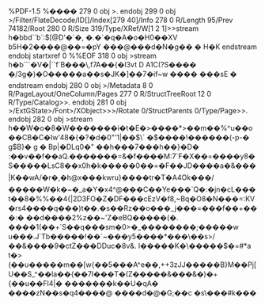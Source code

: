 %PDF-1.5 %���� 279 0 obj >. endobj 299 0 obj >/Filter/FlateDecode/ID\[\]/Index\[279 40\]/Info 278 0 R/Length 95/Prev 74182/Root 280 0 R/Size 319/Type/XRef/W\[1 2 1\]>>stream h�bbd\`\`b\`:$\[@D'�\`�, �.�\`�q�A�o�H0��XV b5H�2����@��=�pY ���@���d�N�g�� � H�K endstream endobj startxref 0 %%EOF 318 0 obj >stream h�b\`\`\`�V�|\`\`f\`B���\\,f7A��{�I3vt D A1C(?S���� �/3g�)�O�����a��s�JK�\]��7�if~w ���� ���sE � endstream endobj 280 0 obj >/Metadata 8 0 R/PageLayout/OneColumn/Pages 277 0 R/StructTreeRoot 12 0 R/Type/Catalog>>. endobj 281 0 obj >/ExtGState>/Font>/XObject>>>/Rotate 0/StructParents 0/Type/Page>>. endobj 282 0 obj >stream h��W�o�8�W�������i�t�E�>����\*>��m��%^u��o��CB�C�Iw'48�{�?�d�0"'1|��$\` �$����!������(-p-� g$B}� g � Bp|�DLq0�" ��h���7���h��}�D� :��v��f��aQ.�������=&�f����M:7\`F�X��=����y8�S�����LsC8��x0h�k�����0��=�F��JD����a�&���|K��wA/�r�,�h@x���kwru}����tr�T�A4Ok���/�����W�k�~�\_a�Y�x4^@���C��Ye���\`Q�:�jn�cL���t��8�%%��4{|2D3FO�Z�DF���cEzV�f8,~Bq�O8�N���=:KV�rs4����q���)t��.�s��Rz��o���\_j���=���f��+���:� ��d����2%z��~'Z�eBQ�����(�. ����1(��+\`S��q���sm�0>�\_��������;�����w u���.J\`Tb�����!��\`~���y5����\*���\\��s>/��&����9�ctZ���DDuc�8v&. l�����K�\\�����$�=#\*a t�>(��u�����m��\[w{��5���A^e��,++3zJJ�����B}M��Pj\[U��S\_^��la��{��7I���T�(Z�����&���&�)�+{��u��Fl4|� �������k��U�qA� ����zN��s�q4����@ ����d�@�G;��c �s\\���#k���